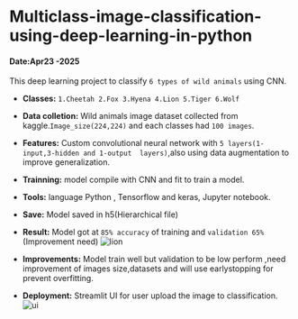 # Multiclass-image-classification-using-deep-learning-in-python
#### Date:Apr23 -2025
This deep learning project to classify `6 types of wild animals` using CNN.

- **Classes:**
`1.Cheetah
2.Fox
3.Hyena
4.Lion
5.Tiger
6.Wolf`

- **Data colletion:**
Wild animals image  dataset collected from kaggle.`Image_size(224,224)` and each classes had `100 images`.

- **Features:**
Custom convolutional neural network with `5 layers(1-input,3-hidden and 1-output  layers)`,also using data augmentation to improve
generalization.

- **Trainning:**
model compile with CNN  and fit to train a model.

- **Tools:**
language Python ,
Tensorflow and keras,
Jupyter notebook.

- **Save:**
Model saved in h5(Hierarchical file)

- **Result:**
Model got at `85% accuracy` of training and `validation 65%` (Improvement need)
![lion](https://github.com/user-attachments/assets/4e592d52-e10a-4f2c-b17c-24e6ab22358d)

- **Improvements:**
Model train well but validation to be low perform ,need improvement of images size,datasets and will use earlystopping for prevent overfitting.

- **Deployment:**
Streamlit UI for user upload the  image to classification.
![ui](https://github.com/user-attachments/assets/941c25eb-292b-47c9-ab65-88437439771d)




